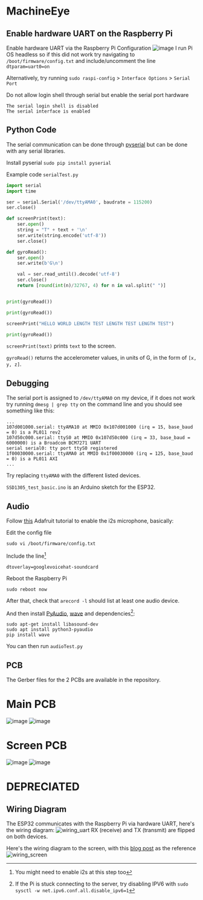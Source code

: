 # MachineEye

## Enable hardware UART on the Raspberry Pi
Enable hardware UART via the Raspberry Pi Configuration
![image](https://github.com/user-attachments/assets/fe54d104-5028-4c19-a6c7-4ead5176033b)
I run Pi OS headless so if this did not work try navigating to `/boot/firmware/config.txt` and include/uncomment the line `dtparam=uart0=on`

Alternatively, try running `sudo raspi-config` > `Interface Options` > `Serial Port`

Do not allow login shell through serial but enable the serial port hardware
```
The serial login shell is disabled
The serial interface is enabled 
```

## Python Code
The serial communication can be done through [pyserial](https://pyserial.readthedocs.io/en/latest/pyserial.html) but can be done with any serial libraries.

Install pyserial `sudo pip install pyserial`

Example code `serialTest.py`
```python
import serial
import time

ser = serial.Serial('/dev/ttyAMA0', baudrate = 115200)
ser.close()

def screenPrint(text):
    ser.open()
    string = "T" + text + '\n'
    ser.write(string.encode('utf-8'))
    ser.close()

def gyroRead():
    ser.open()
    ser.write(b'G\n')

    val = ser.read_until().decode('utf-8')
    ser.close()
    return [round(int(n)/32767, 4) for n in val.split(" ")]


print(gyroRead())

print(gyroRead())

screenPrint("HELLO WORLD LENGTH TEST LENGTH TEST LENGTH TEST")

print(gyroRead())

```
`screenPrint(text)` prints `text` to the screen.

`gyroRead()` returns the accelerometer values, in units of G, in the form of `[x, y, z]`.

## Debugging
The serial port is assigned to `/dev/ttyAMA0` on my device, if it does not work try running `dmesg | grep tty` on the command line and you should see something like this:
```
...
107d001000.serial: ttyAMA10 at MMIO 0x107d001000 (irq = 15, base_baud = 0) is a PL011 rev2
107d50c000.serial: ttyS0 at MMIO 0x107d50c000 (irq = 33, base_baud = 6000000) is a Broadcom BCM7271 UART
serial serial0: tty port ttyS0 registered
1f00030000.serial: ttyAMA0 at MMIO 0x1f00030000 (irq = 125, base_baud = 0) is a PL011 AXI
...
```
Try replacing `ttyAMA0` with the different listed devices.


`SSD1305_test_basic.ino` is an Arduino sketch for the ESP32.

## Audio
Follow [this](https://learn.adafruit.com/adafruit-i2s-mems-microphone-breakout/raspberry-pi-wiring-test) Adafruit tutorial to enable the i2s microphone, basically:

Edit the config file
```
sudo vi /boot/firmware/config.txt
```

Include the line[^1]
```
dtoverlay=googlevoicehat-soundcard
```

Reboot the Raspberry Pi
```
sudo reboot now
```

After that, check that `arecord -l` should list at least one audio device.

And then install [PyAudio](https://pypi.org/project/PyAudio/), [wave](https://docs.python.org/3/library/wave.html) and dependencies[^2]:
```
sudo apt-get install libasound-dev
sudo apt install python3-pyaudio
pip install wave
```

You can then run `audioTest.py`

[^1]: You might need to enable i2s at this step too 
[^2]: If the Pi is stuck connecting to the server, try disabling IPV6 with `sudo sysctl -w net.ipv6.conf.all.disable_ipv6=1`

## PCB
The Gerber files for the 2 PCBs are available in the repository.
# Main PCB
![image](https://github.com/user-attachments/assets/96d62aed-9f64-471a-b109-d972d2fe5510)
![image](https://github.com/user-attachments/assets/b8ff2b6c-30d2-43d2-899a-3b29f449454f)

# Screen PCB
![image](https://github.com/user-attachments/assets/3c6bd3d3-f7e3-4fdd-b70b-1c893211f370)
![image](https://github.com/user-attachments/assets/df059964-da9c-4219-9013-34a18471b725)




# DEPRECIATED

## Wiring Diagram
The ESP32 communicates with the Raspberry Pi via hardware UART, here's the wiring diagram:
![wiring_uart](https://github.com/user-attachments/assets/9a67fa81-a5c6-4b69-893c-6a5d640088a3)
RX (receive) and TX (transmit) are flipped on both devices.

Here's the wiring diagram to the screen, with this [blog post](https://newscrewdriver.com/2022/09/23/formlabs-form-1-oled-pinout/) as the reference
![wiring_screen](https://github.com/user-attachments/assets/93e0ca3d-0a1d-45fe-8a0a-78bb18b68ae9)


